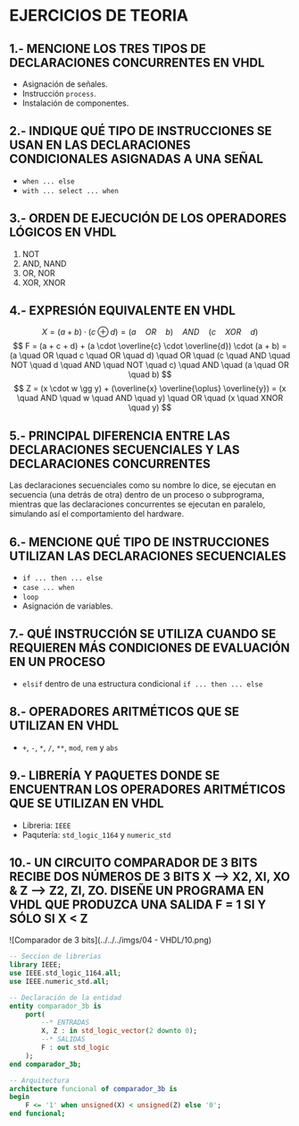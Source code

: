 # EJERCICIOS DE TEORIA

## 1.- MENCIONE LOS TRES TIPOS DE DECLARACIONES CONCURRENTES EN VHDL

- Asignación de señales.
- Instrucción `process`.
- Instalación de componentes.

## 2.- INDIQUE QUÉ TIPO DE INSTRUCCIONES SE USAN EN LAS DECLARACIONES CONDICIONALES ASIGNADAS A UNA SEÑAL

- `when ... else`
- `with ... select ... when`

## 3.- ORDEN DE EJECUCIÓN DE LOS OPERADORES LÓGICOS EN VHDL

1. NOT
2. AND, NAND
3. OR, NOR
4. XOR, XNOR

## 4.- EXPRESIÓN EQUIVALENTE EN VHDL

$$
X = (a + b) \cdot (c \oplus d) = (a\quad OR \quad b)\quad AND \quad(c\quad XOR \quad d)
$$
$$
F = (a + c + d) + (a \cdot \overline{c} \cdot \overline{d}) \cdot (a + b) = (a \quad OR \quad c \quad OR \quad d) \quad OR \quad (c \quad AND \quad NOT \quad d \quad AND \quad NOT \quad c) \quad AND \quad (a \quad OR \quad b)
$$
$$
Z = (x \cdot w \gg y) + (\overline{x} \overline{\oplus} \overline{y}) = (x \quad AND \quad w \quad AND \quad y) \quad OR \quad (x \quad XNOR \quad y)
$$

## 5.- PRINCIPAL DIFERENCIA ENTRE LAS DECLARACIONES SECUENCIALES Y LAS DECLARACIONES CONCURRENTES

Las declaraciones secuenciales como su nombre lo dice, se ejecutan en secuencia (una detrás de otra) dentro de un proceso o subprograma, mientras que las declaraciones concurrentes se ejecutan en paralelo, simulando así el comportamiento del hardware.

## 6.- MENCIONE QUÉ TIPO DE INSTRUCCIONES UTILIZAN LAS DECLARACIONES SECUENCIALES

- `if ... then ... else`
- `case ... when`
- `loop`
- Asignación de variables.

## 7.- QUÉ INSTRUCCIÓN SE UTILIZA CUANDO SE REQUIEREN MÁS CONDICIONES DE EVALUACIÓN EN UN PROCESO

- `elsif` dentro de una estructura condicional `if ... then ... else`

## 8.- OPERADORES ARITMÉTICOS QUE SE UTILIZAN EN VHDL

- `+`, `-`, `*`, `/`, `**`, `mod`, `rem` y `abs`

## 9.- LIBRERÍA Y PAQUETES DONDE SE ENCUENTRAN LOS OPERADORES ARITMÉTICOS QUE SE UTILIZAN EN VHDL

- Libreria: `IEEE`
- Paqutería: `std_logic_1164` y `numeric_std`

## 10.- UN CIRCUITO COMPARADOR DE 3 BITS RECIBE DOS NÚMEROS DE 3 BITS X —> X2, XI, XO & Z —> Z2, ZI, ZO. DISEÑE UN PROGRAMA EN VHDL QUE PRODUZCA UNA SALIDA F = 1 SI Y SÓLO SI X < Z

![Comparador de 3 bits](../../../imgs/04 - VHDL/10.png)

```vhd
-- Seccion de librerias
library IEEE;
use IEEE.std_logic_1164.all;
use IEEE.numeric_std.all;

-- Declaración de la entidad
entity comparador_3b is
    port(
        --* ENTRADAS
        X, Z : in std_logic_vector(2 downto 0);
        --* SALIDAS
        F : out std_logic
    );
end comparador_3b;

-- Arquitectura
architecture funcional of comparador_3b is
begin
    F <= '1' when unsigned(X) < unsigned(Z) else '0';
end funcional;
```

